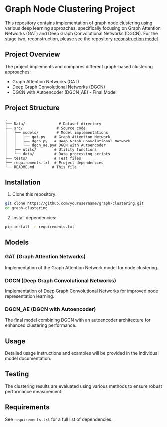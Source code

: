 # Graph Node Clustering Project

This repository contains implementation of graph node clustering using various deep learning approaches, specifically focusing on Graph Attention Networks (GAT) and Deep Graph Convolutional Networks (DGCN). For the stage two, reconstruction, please see the repository [reconstruction model](https://github.com/wongwingtsan/CG-DGAE-reconstruction-model)

## Project Overview

The project implements and compares different graph-based clustering approaches:
- Graph Attention Networks (GAT)
- Deep Graph Convolutional Networks (DGCN)
- DGCN with Autoencoder (DGCN_AE) - Final Model

## Project Structure

```
.
├── Data/               # Dataset directory
├── src/               # Source code
│   ├── models/        # Model implementations
│   │   ├── gat.py    # Graph Attention Network
│   │   ├── dgcn.py   # Deep Graph Convolutional Network
│   │   └── dgcn_ae.py# DGCN with Autoencoder
│   ├── utils/        # Utility functions
│   └── data/         # Data processing scripts
├── tests/            # Test files
├── requirements.txt  # Project dependencies
└── README.md        # This file
```

## Installation

1. Clone this repository:
```bash
git clone https://github.com/yourusername/graph-clustering.git
cd graph-clustering
```

2. Install dependencies:
```bash
pip install -r requirements.txt
```

## Models

### GAT (Graph Attention Networks)
Implementation of the Graph Attention Network model for node clustering.

### DGCN (Deep Graph Convolutional Networks)
Implementation of Deep Graph Convolutional Networks for improved node representation learning.

### DGCN_AE (DGCN with Autoencoder)
The final model combining DGCN with an autoencoder architecture for enhanced clustering performance.

## Usage

Detailed usage instructions and examples will be provided in the individual model documentation.

## Testing

The clustering results are evaluated using various methods to ensure robust performance measurement.

## Requirements

See `requirements.txt` for a full list of dependencies.
